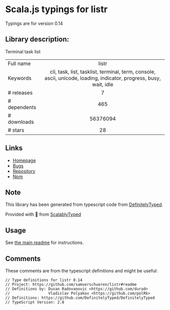 
# Scala.js typings for listr

Typings are for version 0.14

## Library description:
Terminal task list

|                    |                 |
| ------------------ | :-------------: |
| Full name          | listr |
| Keywords           | cli, task, list, tasklist, terminal, term, console, ascii, unicode, loading, indicator, progress, busy, wait, idle |
| # releases         | 7 |
| # dependents       | 465 |
| # downloads        | 56376094 |
| # stars            | 28 |

## Links
- [Homepage](https://github.com/SamVerschueren/listr#readme)
- [Bugs](https://github.com/SamVerschueren/listr/issues)
- [Repository](https://github.com/SamVerschueren/listr)
- [Npm](https://www.npmjs.com/package/listr)
    


## Note
This library has been generated from typescript code from [DefinitelyTyped](https://definitelytyped.org).

Provided with :purple_heart: from [ScalablyTyped](https://github.com/oyvindberg/ScalablyTyped)

## Usage
See [the main readme](../../readme.md) for instructions.

## Comments

These comments are from the typescript definitions and might be useful:
```
// Type definitions for listr 0.14
// Project: https://github.com/samverschueren/listr#readme
// Definitions by: Dusan Radovanovic <https://github.com/durad>
//                 Vladislav Polyakov <https://github.com/polRk>
// Definitions: https://github.com/DefinitelyTyped/DefinitelyTyped
// TypeScript Version: 2.8

```


